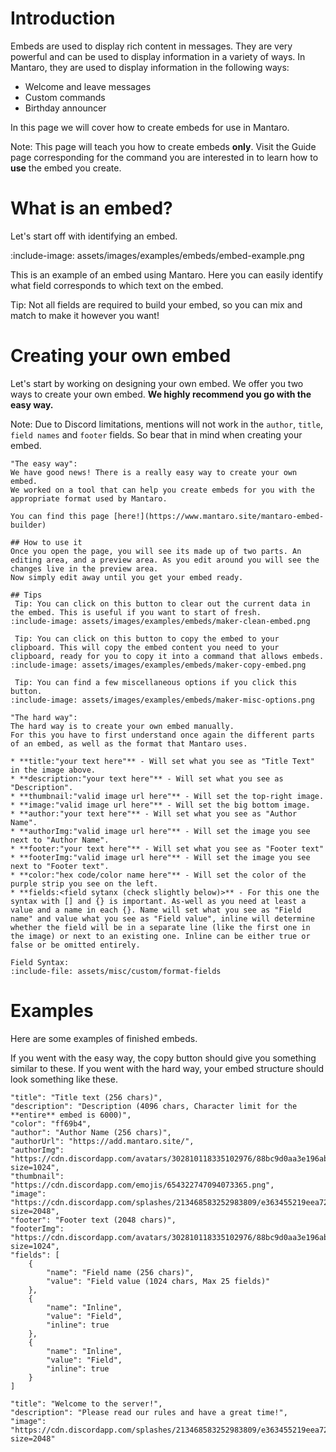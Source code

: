 # Introduction
Embeds are used to display rich content in messages. They are very powerful and can be used to display information in a variety of ways.
In Mantaro, they are used to display information in the following ways:
* Welcome and leave messages
* Custom commands
* Birthday announcer

In this page we will cover how to create embeds for use in Mantaro.

Note: This page will teach you how to create embeds **only**. Visit the Guide page corresponding for the command you are interested in to learn how to **use** the embed you create.

# What is an embed?
Let's start off with identifying an embed.

:include-image: assets/images/examples/embeds/embed-example.png

This is an example of an embed using Mantaro. Here you can easily identify what field corresponds to which text on the embed.

Tip: Not all fields are required to build your embed, so you can mix and match to make it however you want!

# Creating your own embed
Let's start by working on designing your own embed. We offer you two ways to create your own embed. **We highly recommend you go with the easy way.**

Note: Due to Discord limitations, mentions will not work in the `author`, `title`, `field names` and `footer` fields. So bear that in mind when creating your embed.

````tabs
"The easy way":
We have good news! There is a really easy way to create your own embed. 
We worked on a tool that can help you create embeds for you with the appropriate format used by Mantaro.

You can find this page [here!](https://www.mantaro.site/mantaro-embed-builder)

## How to use it
Once you open the page, you will see its made up of two parts. An editing area, and a preview area. As you edit around you will see the changes live in the preview area.
Now simply edit away until you get your embed ready.

## Tips
 Tip: You can click on this button to clear out the current data in the embed. This is useful if you want to start of fresh.
:include-image: assets/images/examples/embeds/maker-clean-embed.png

 Tip: You can click on this button to copy the embed to your clipboard. This will copy the embed content you need to your clipboard, ready for you to copy it into a command that allows embeds.
:include-image: assets/images/examples/embeds/maker-copy-embed.png

 Tip: You can find a few miscellaneous options if you click this button.
:include-image: assets/images/examples/embeds/maker-misc-options.png

"The hard way":
The hard way is to create your own embed manually.
For this you have to first understand once again the different parts of an embed, as well as the format that Mantaro uses.

* **title:"your text here"** - Will set what you see as "Title Text" in the image above.
* **description:"your text here"** - Will set what you see as "Description".
* **thumbnail:"valid image url here"** - Will set the top-right image.
* **image:"valid image url here"** - Will set the big bottom image.
* **author:"your text here"** - Will set what you see as "Author Name".
* **authorImg:"valid image url here"** - Will set the image you see next to "Author Name".
* **footer:"your text here"** - Will set what you see as "Footer text"
* **footerImg:"valid image url here"** - Will set the image you see next to "Footer text".
* **color:"hex code/color name here"** - Will set the color of the purple strip you see on the left.
* **fields:<field sytanx (check slightly below)>** - For this one the syntax with [] and {} is important. As-well as you need at least a value and a name in each {}. Name will set what you see as "Field name" and value what you see as "Field value", inline will determine whether the field will be in a separate line (like the first one in the image) or next to an existing one. Inline can be either true or false or be omitted entirely.

Field Syntax:
:include-file: assets/misc/custom/format-fields

````

# Examples
Here are some examples of finished embeds.

If you went with the easy way, the copy button should give you something similar to these. 
If you went with the hard way, your embed structure should look something like these.

``` {wrap: true}
"title": "Title text (256 chars)",
"description": "Description (4096 chars, Character limit for the **entire** embed is 6000)",
"color": "ff69b4",
"author": "Author Name (256 chars)",
"authorUrl": "https://add.mantaro.site/",
"authorImg": "https://cdn.discordapp.com/avatars/302810118335102976/88bc9d0aa3e196aba1fa4403956027ae.png?size=1024",
"thumbnail": "https://cdn.discordapp.com/emojis/654322747094073365.png",
"image": "https://cdn.discordapp.com/splashes/213468583252983809/e363455219eea72dd569a6d5d20db313.jpg?size=2048",
"footer": "Footer text (2048 chars)",
"footerImg": "https://cdn.discordapp.com/avatars/302810118335102976/88bc9d0aa3e196aba1fa4403956027ae.png?size=1024",
"fields": [
    {
        "name": "Field name (256 chars)",
        "value": "Field value (1024 chars, Max 25 fields)"
    },
    {
        "name": "Inline",
        "value": "Field",
        "inline": true
    },
    {
        "name": "Inline",
        "value": "Field",
        "inline": true
    }
]
```

```
"title": "Welcome to the server!",
"description": "Please read our rules and have a great time!",
"image": "https://cdn.discordapp.com/splashes/213468583252983809/e363455219eea72dd569a6d5d20db313.jpg?size=2048"
```